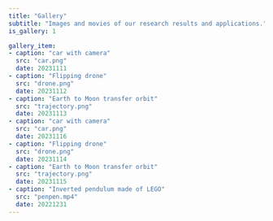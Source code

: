 ```yaml
---
title: "Gallery"
subtitle: "Images and movies of our research results and applications."
is_gallery: 1

gallery_item:
- caption: "car with camera"
  src: "car.png"
  date: 20231111
- caption: "Flipping drone"
  src: "drone.png"
  date: 20231112
- caption: "Earth to Moon transfer orbit"
  src: "trajectory.png"
  date: 20231113
- caption: "car with camera"
  src: "car.png"
  date: 20231116
- caption: "Flipping drone"
  src: "drone.png"
  date: 20231114
- caption: "Earth to Moon transfer orbit"
  src: "trajectory.png"
  date: 20231115
- caption: "Inverted pendulum made of LEGO"
  src: "penpen.mp4"
  date: 20221231
---
```

